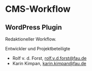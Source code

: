 CMS-Workflow
============

WordPress Plugin
----------------

Redaktioneller Workflow.

Entwickler und Projektbeteiligte
- Rolf v. d. Forst, rolf.v.d.forst@fau.de
- Karin Kimpan, karin.kimpan@fau.de
